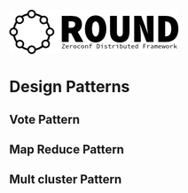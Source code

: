 ![round_logo](img/round_logo.png)

# Design Patterns

## Vote Pattern

## Map Reduce Pattern

## Mult cluster Pattern
